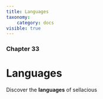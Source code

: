```yaml
---
title: Languages
taxonomy:
    category: docs
visible: true
---
```


### Chapter 33

# Languages

Discover the **languages** of sellacious 